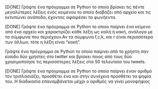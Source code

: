 [DONE]
Γράψτε ένα πρόγραμμα σε Python το οποίο βρίσκει τις πέντε μεγαλύτερες λέξεις ενός κειμένου το 
οποίο διαβάζει από αρχείο και τις εκτυπώνει ανάποδα, έχοντας αφαιρέσει τα φωνήεντα.


[DONE]
Γράψτε ένα πρόγραμμα σε Python το οποίο παίρνει ένα κείμενο από ένα αρχείο και χαρακτιρίζει κάθε λέξη 
ως καλή ή κακή, ανάλογα με τα σύμφωνα που περιέχουν.Αν τα σύμφωνα f,c,k, και r είναι περισσότερα 
των άλλων, τότε η λέξη είναι “κακή”.



Γράψτε ένα πρόγραμμα σε Python το οποίο παίρνει από το χρήστη σαν είσοδο δύο χρήστες στο twitter 
και βρίσκει ποιος από τους δύο χρησιμοποίησε τις περισσότερες λέξεις στα 50 τελευταία του tweets.


[DONE]
Γράψτε ένα πρόγραμμα σε Python το οποίο παίρνει έναν αριθμό τον τριπλασιάζει, προσθέτει ένα και 
στην συνέχεια προσθέτει τα ψηφία του. Η διαδικασία επαναμβάνεται μέχρι ο αριθμός να γίνει μονοψήφιος
